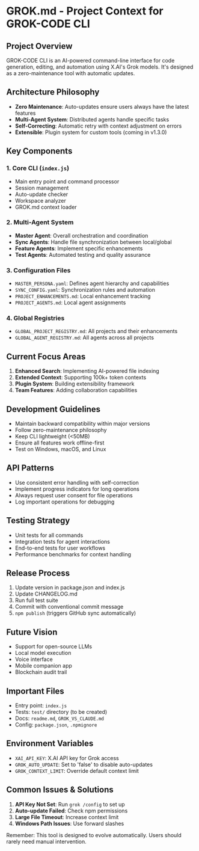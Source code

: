 # GROK.md - Project Context for GROK-CODE CLI

## Project Overview
GROK-CODE CLI is an AI-powered command-line interface for code generation, editing, and automation using X.AI's Grok models. It's designed as a zero-maintenance tool with automatic updates.

## Architecture Philosophy
- **Zero Maintenance**: Auto-updates ensure users always have the latest features
- **Multi-Agent System**: Distributed agents handle specific tasks
- **Self-Correcting**: Automatic retry with context adjustment on errors
- **Extensible**: Plugin system for custom tools (coming in v1.3.0)

## Key Components

### 1. Core CLI (`index.js`)
- Main entry point and command processor
- Session management
- Auto-update checker
- Workspace analyzer
- GROK.md context loader

### 2. Multi-Agent System
- **Master Agent**: Overall orchestration and coordination
- **Sync Agents**: Handle file synchronization between local/global
- **Feature Agents**: Implement specific enhancements
- **Test Agents**: Automated testing and quality assurance

### 3. Configuration Files
- `MASTER_PERSONA.yaml`: Defines agent hierarchy and capabilities
- `SYNC_CONFIG.yaml`: Synchronization rules and automation
- `PROJECT_ENHANCEMENTS.md`: Local enhancement tracking
- `PROJECT_AGENTS.md`: Local agent assignments

### 4. Global Registries
- `GLOBAL_PROJECT_REGISTRY.md`: All projects and their enhancements
- `GLOBAL_AGENT_REGISTRY.md`: All agents across all projects

## Current Focus Areas
1. **Enhanced Search**: Implementing AI-powered file indexing
2. **Extended Context**: Supporting 100k+ token contexts
3. **Plugin System**: Building extensibility framework
4. **Team Features**: Adding collaboration capabilities

## Development Guidelines
- Maintain backward compatibility within major versions
- Follow zero-maintenance philosophy
- Keep CLI lightweight (<50MB)
- Ensure all features work offline-first
- Test on Windows, macOS, and Linux

## API Patterns
- Use consistent error handling with self-correction
- Implement progress indicators for long operations
- Always request user consent for file operations
- Log important operations for debugging

## Testing Strategy
- Unit tests for all commands
- Integration tests for agent interactions
- End-to-end tests for user workflows
- Performance benchmarks for context handling

## Release Process
1. Update version in package.json and index.js
2. Update CHANGELOG.md
3. Run full test suite
4. Commit with conventional commit message
5. `npm publish` (triggers GitHub sync automatically)

## Future Vision
- Support for open-source LLMs
- Local model execution
- Voice interface
- Mobile companion app
- Blockchain audit trail

## Important Files
- Entry point: `index.js`
- Tests: `test/` directory (to be created)
- Docs: `readme.md`, `GROK_VS_CLAUDE.md`
- Config: `package.json`, `.npmignore`

## Environment Variables
- `XAI_API_KEY`: X.AI API key for Grok access
- `GROK_AUTO_UPDATE`: Set to 'false' to disable auto-updates
- `GROK_CONTEXT_LIMIT`: Override default context limit

## Common Issues & Solutions
1. **API Key Not Set**: Run `grok /config` to set up
2. **Auto-update Failed**: Check npm permissions
3. **Large File Timeout**: Increase context limit
4. **Windows Path Issues**: Use forward slashes

Remember: This tool is designed to evolve automatically. Users should rarely need manual intervention.